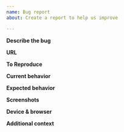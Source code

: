 ```yaml
---
name: Bug report
about: Create a report to help us improve

---
```


**Describe the bug**
<!--- A clear and concise description of what the bug is --->

**URL**

**To Reproduce**
<!--- Steps to reproduce the behavior, e.g. "Go to ___, scroll down to ___ and click on ___." --->

**Current behavior**
<!--- A clear and concise description of what happened --->

**Expected behavior**
<!--- A clear and concise description of what you expected to happen --->

**Screenshots**
<!--- If applicable, add screenshots or a gif to help explain your problem --->

**Device & browser**
<!--- Device: desktop/laptop, tablet, or phone? Use https://www.whatismybrowser.com/ if unsure of browser --->

**Additional context**
<!--- Add any other context about the problem here. Does this prevent a user from completing a task? If so, what task? --->
